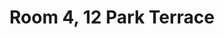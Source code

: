 ---
basin: 'No'
cudn: true
floor: First
grade: 4
images: []
living_room: 'No'
location: Park Terrace
name: '4'
network: Wireless Only
title: Room 4, 12 Park Terrace
---